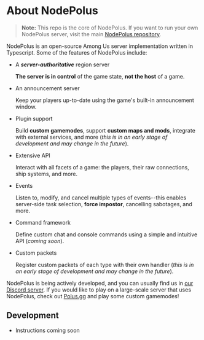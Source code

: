 # About NodePolus

> **Note:** This repo is the core of NodePolus. If you want to run your own NodePolus server, visit the main [NodePolus repository](https://github.com/NodePolus/nodepolus).

NodePolus is an open-source Among Us server implementation written in Typescript. Some of the features of NodePolus include:

- A **_server-authoritative_** region server

  **The server is in control** of the game state, **not the host** of a game.
- An announcement server

  Keep your players up-to-date using the game's built-in announcement window.
- Plugin support

  Build **custom gamemodes**, support **custom maps and mods**, integrate with external services, and more (_this is in an early stage of development and may change in the future_).
- Extensive API

  Interact with all facets of a game: the players, their raw connections, ship systems, and more.
- Events

  Listen to, modify, and cancel multiple types of events--this enables server-side task selection, **force impostor**, cancelling sabotages, and more.
- Command framework

  Define custom chat and console commands using a simple and intuitive API (_coming soon_).
- Custom packets

  Register custom packets of each type with their own handler (_this is in an early stage of development and may change in the future_).

NodePolus is being actively developed, and you can usually find us in [our Discord server][Discord]. If you would like to play on a large-scale server that uses NodePolus, check out [Polus.gg](https://polus.gg) and play some custom gamemodes!

## Development

- Instructions coming soon

[Discord]: https://discord.gg/Jpg4sWqeYH
